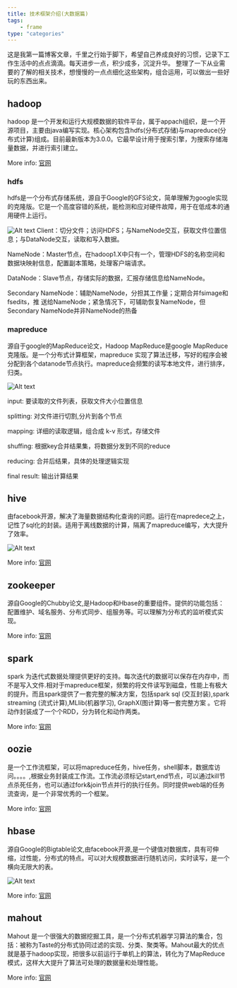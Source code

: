 ```yaml
---
title: 技术框架介绍(大数据篇)
tags:
    - frame 
type: "categories" 
---
```

这是我第一篇博客文章，千里之行始于脚下，希望自己养成良好的习惯，记录下工作生活中的点点滴滴。每天进步一点，积少成多，沉淀升华。 整理了一下从业需要的了解的相关技术，想慢慢的一点点细化这些架构，组合运用，可以做出一些好玩的东西出来。


## hadoop

hadoop 是一个开发和运行大规模数据的软件平台，属于appach组织，是一个开源项目，主要由java编写实现。核心架构包含hdfs(分布式存储)与mapreduce(分布式计算)组成。目前最新版本为3.0.0。它最早设计用于搜索引擎，为搜索存储海量数据，并进行索引建立。

More info: [官网](http://hadoop.apache.org/)

### hdfs

hdfs是一个分布式存储系统，源自于Google的GFS论文，简单理解为google实现的克隆版。它是一个高度容错的系统，能检测和应对硬件故障，用于在低成本的通用硬件上运行。

![Alt text](http://img.blog.csdn.net/20140222161019968?watermark/2/text/aHR0cDovL2Jsb2cuY3Nkbi5uZXQvd29zaGl3YW54aW4xMDIyMTM=/font/5a6L5L2T/fontsize/400/fill/I0JBQkFCMA==/dissolve/70/gravity/SouthEast)
Client：切分文件；访问HDFS；与NameNode交互，获取文件位置信息；与DataNode交互，读取和写入数据。

NameNode：Master节点，在hadoop1.X中只有一个，管理HDFS的名称空间和数据块映射信息，配置副本策略，处理客户端请求。

DataNode：Slave节点，存储实际的数据，汇报存储信息给NameNode。

Secondary NameNode：辅助NameNode，分担其工作量；定期合并fsimage和fsedits，推
送给NameNode；紧急情况下，可辅助恢复NameNode，但Secondary NameNode并非NameNode的热备
### mapreduce
源自于google的MapReduce论文，Hadoop MapReduce是google MapReduce 克隆版。是一个分布式计算框架，mapreduce 实现了算法迁移，写好的程序会被分配到各个datanode节点执行。mapreduce会频繁的读写本地文件，进行排序，归类。

![Alt text](http://img.blog.csdn.net/20140222162536546?watermark/2/text/aHR0cDovL2Jsb2cuY3Nkbi5uZXQvd29zaGl3YW54aW4xMDIyMTM=/font/5a6L5L2T/fontsize/400/fill/I0JBQkFCMA==/dissolve/70/gravity/SouthEast)

input: 要读取的文件列表，获取文件大小位置信息

splitting: 对文件进行切割,分片到各个节点

mapping: 详细的读取逻辑，组合成 k-v 形式，存储文件

shuffing:  根据key合并结果集，将数据分发到不同的reduce

reducing: 合并后结果，具体的处理逻辑实现

final result: 输出计算结果


## hive

由facebook开源，解决了海量数据结构化查询的问题。运行在mapredece之上，记性了sql化的封装。适用于离线数据的计算，隔离了mapreduce编写，大大提升了效率。

![Alt text](http://img.blog.csdn.net/20140222161841875?watermark/2/text/aHR0cDovL2Jsb2cuY3Nkbi5uZXQvd29zaGl3YW54aW4xMDIyMTM=/font/5a6L5L2T/fontsize/400/fill/I0JBQkFCMA==/dissolve/70/gravity/SouthEast)

More info: [官网](http://hive.apache.org/)

## zookeeper

源自Google的Chubby论文,是Hadoop和Hbase的重要组件。提供的功能包括：配置维护、域名服务、分布式同步、组服务等。可以理解为分布式的监听模式实现。

More info: [官网](http://zookeeper.apache.org/)

## spark
spark 为迭代式数据处理提供更好的支持。每次迭代的数据可以保存在内存中，而不是写入文件.相对于mapreduce框架，频繁的将文件读写到磁盘，性能上有极大的提升。而且spark提供了一套完整的解决方案，包括spark sql (交互封装),spark streaming (流式计算),MLlib(机器学习), GraphX(图计算)等一套完整方案 。它将动作封装成了一个个RDD，分为转化和动作两类。

More info: [官网](http://spark.apache.org/)

## oozie

是一个工作流框架，可以将mapreduce任务，hive任务，shell脚本，数据库访问。。。。,根据业务封装成工作流。工作流必须标记start,end节点，可以通过kill节点杀死任务，也可以通过fork&join节点并行的执行任务。同时提供web端的任务流查询，是一个非常优秀的一个框架。

More info: [官网](http://oozie.apache.org/)

## hbase

源自Google的Bigtable论文,由facebook开源,是一个键值对数据库，具有可伸缩，过性能，分布式的特点。可以对大规模数据进行随机访问，实时读写，是一个横向无限大的表。

![Alt text](http://www.bitstech.net/wp-content/uploads/2015/09/hbase.jpg?_=5571193)

More info: [官网](http://hbase.apache.org/)


## mahout
Mahout 是一个很强大的数据挖掘工具，是一个分布式机器学习算法的集合，包括：被称为Taste的分布式协同过滤的实现、分类、聚类等。Mahout最大的优点就是基于hadoop实现，把很多以前运行于单机上的算法，转化为了MapReduce模式，这样大大提升了算法可处理的数据量和处理性能。

More info: [官网](http://mahout.apache.org/)



